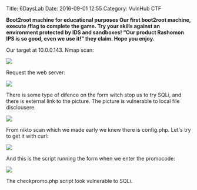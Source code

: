 Title: 6DaysLab
Date: 2016-09-01 12:55
Category: VulnHub CTF

**Boot2root machine for educational purposes
Our first boot2root machine, execute /flag to complete the game.
Try your skills against an environment protected by IDS and sandboxes!
“Our product Rashomon IPS is so good, even we use it!” they claim.
Hope you enjoy.**


Our target at 10.0.0.143.
Nmap scan:

![](images/6DaysLab/0_nmap.png)

Request the web server:

![](images/6DaysLab/01_web_server.png)

There is some type of difence on the form witch stop us to try SQLi, and there
is external link to the picture. The picture is vulnerable to local file
disclousere.

![](images/6DaysLab/1_lfi_passwd.png)

From nikto scan which we made early we knew there is config.php. Let's try to
get it with curl:

![](images/6DaysLab/2_lfi_config.png)

And this is the script running the form when we enter the promocode:

![](images/6DaysLab/3_lfi_checkpromo.png)

The checkpromo.php script look vulnerable to SQLi.
